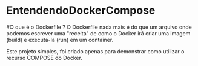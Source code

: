 # EntendendoDockerCompose

#O que é o Dockerfile ?
O Dockerfile nada mais é do que um arquivo onde podemos escrever uma "receita" de como o Docker irá criar uma imagem (build) e executá-la (run) em um container.

Este projeto simples, foi criado apenas para demonstrar como utilizar o recurso COMPOSE do Docker.
